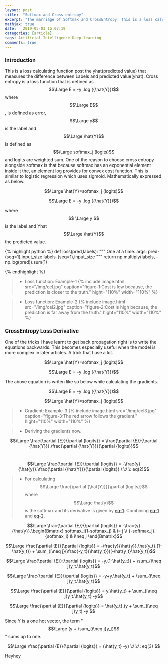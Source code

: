 ```yaml
---
layout: post
title:  "Softmax and Cross-entropy"
excerpt: "The marriage of Softmax and CrossEntropy. This is a loss calculating function post the yhat(predicted value) that measures the difference between Labels and predicted value(yhat). "
mathjax: true
date:   2019-05-03 15:07:19
categories: [article]
tags: Artificial-Intelligence Deep-learning
comments: true
---
```


### Introduction
This is a loss calculating function post the yhat(predicted value) that measures the difference between Labels and predicted value(yhat). Cross entropy is a loss function that is defined as $$\Large E = -y .log ({\hat{Y}})$$ where $$\Large E$$, is defined as error, $$\Large y$$ is the label and $$\Large \hat{Y}$$ is defined as $$\Large softmax_j (logits)$$ and logits are weighted sum. One of the reason to choose cross entropy alongside softmax is that because softmax has an exponential element inside it the, an element log provides for convex cost function. This is similar to logistic regression which uses sigmoid. Mathematically expressed as below.  

$$\Large \hat{Y}=softmax_j (logits)$$

$$\Large E = -y .log ({\hat{Y}})$$  

where $$ \Large y $$ is the label and Yhat $$\Large \hat{Y}$$ the predicted value.

{% highlight python %}
def loss(pred,labels):
  """
  One at a time.
  args:
      pred-(seq=1),input_size
      labels-(seq=1),input_size
  """
  return np.multiply(labels, -np.log(pred)).sum(1)

{% endhighlight %}

> * Loss function: Example-1
{%
    include image.html
    src="/img/cel.jpg"
    caption="figure-1:Cost is low because, the prediction is closer to the truth."
    hight="110%"
    width="110%"
%}

> * Loss function: Example-2
{%
    include image.html
    src="/img/cel2.jpg"
    caption="figure-2:Cost is high because, the prediction is far away from the truth."
    hight="110%"
    width="110%"
%}

### CrossEntropy Loss Derivative
One of the tricks I have learnt to get back propagation right is to write the equations backwards. This becomes especially useful when the model is more complex in later articles. A trick that I use a lot.  

$$\Large \hat{Y}=softmax_j (logits)$$

$$\Large E = -y .log ({\hat{Y}})$$  

The above equation is writen like so below while calculating the gradients.

$$\Large E = -y .log ({\hat{Y}})$$

$$\Large \hat{Y}=softmax_j (logits)$$

> * Gradient: Example-3
{%
    include image.html
    src="/img/cel3.jpg"
    caption="figure-3:The red arrow follows the gradient."
    hight="110%"
    width="110%"
%}

> * Deriving the gradients now.  

$$\Large \frac{\partial {E}}{\partial {logits}} = \frac{\partial {E}}{\partial {\hat{Y}}}.\frac{\partial {\hat{Y}}}{\partial {logits}}$$  

# <a name="eq-2"></a>  

$$\Large \frac{\partial {E}}{\partial {logits}} = -\frac{y}{\hat{y}}.\frac{\partial {\hat{Y}}}{\partial {logits}} \:\:\:\: eq(2)$$  

> * For calculating $$\Large \frac{\partial {\hat{Y}}}{\partial {logits}}$$ where $$\Large \hat{y}$$ is the softmax and its derivative is given by [eq-1][eq-1]. Combining [eq-1][eq-1] and [eq-2][eq-2].  

$$\Large \frac{\partial {E}}{\partial {logits}} = -\frac{y}{\hat{y}}.\begin{Bmatrix}
softmax_i(1-softmax_j) & i= j \\
{-softmax_j}.{softmax_i} & i\neq j
\end{Bmatrix}$$  

$$\Large \frac{\partial {E}}{\partial {logits}} = -\frac{y}{\hat{y}}.\hat{y_t}.(1-\hat{y_t}) + \sum_{i\neq j}(\frac{-y_t}{\hat{y_t}})(-\hat{y_t}\hat{y_t})$$  

$$\Large \frac{\partial {E}}{\partial {logits}} = -y.(1-\hat{y_t}) + \sum_{i\neq j}y_t.\hat{y_t}$$  

$$\Large \frac{\partial {E}}{\partial {logits}} = -y+y.\hat{y_t} + \sum_{i\neq j}y_t.\hat{y_t}$$  

$$\Large \frac{\partial {E}}{\partial {logits}} = y.\hat{y_t} + \sum_{i\neq j}y_t.\hat{y_t} -y$$  

$$\Large \frac{\partial {E}}{\partial {logits}} = \hat{y_t}.(y + \sum_{i\neq j}y_t) -y $$  

Since Y is a one hot vector, the term "$$\Large (y + \sum_{i\neq j}y_t)$$" sums up to one.  

$$\Large \frac{\partial {E}}{\partial {logits}} = (\hat{y_t} -y) \:\:\:\: eq(3) $$

[eq-1]: softmax-and-its-gradient#eq-1
[eq-2]: softmax-and-cross-entropy#eq-2
Heyhey

